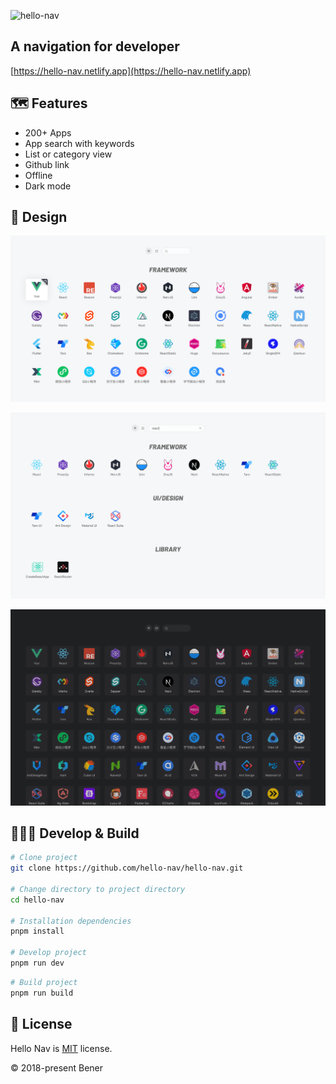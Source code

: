 ![hello-nav](https://socialify.git.ci/heroor/hello-nav/image?description=1&descriptionEditable=A%20navigation%20for%20developer&font=Raleway&logo=https%3A%2F%2Fgithub.com%2Fhello-nav%2Fhello-nav%2Fblob%2Fmaster%2Fpublic%2Ffavicon%2Ffavicon-512.png%3Fraw%3Dtrue&pattern=Plus&theme=Light)

## A navigation for developer

[https://hello-nav.netlify.app](https://hello-nav.netlify.app)

## 🗺 Features

- 200+ Apps
- App search with keywords
- List or category view
- Github link
- Offline
- Dark mode

## 🎨 Design

![hello-nav](./doc/images/hello-nav.png)

![hello-nav-search](./doc/images/hello-nav-search.png)

![hello-nav-dark](./doc/images/hello-nav-dark.png)

## 👩🏻‍💻 Develop & Build

```bash
# Clone project
git clone https://github.com/hello-nav/hello-nav.git

# Change directory to project directory
cd hello-nav

# Installation dependencies
pnpm install

# Develop project
pnpm run dev
```

```bash
# Build project
pnpm run build
```

## 📄 License

Hello Nav is [MIT](https://github.com/hello-nav/hello-nav/blob/master/LICENSE) license.

© 2018-present Bener
